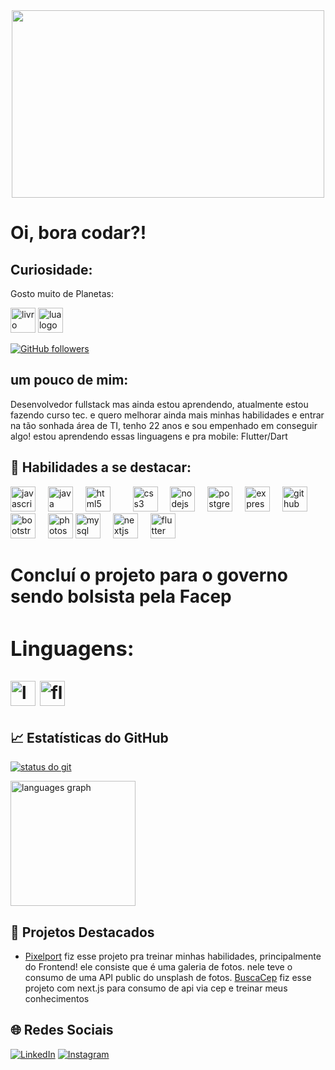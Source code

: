 
<div align="center">
<img src="https://www.bing.com/th/id/OGC.6ad2ee191d434a996766b500a1eb197e?pid=1.7&rurl=https%3a%2f%2fmedia4.giphy.com%2fmedia%2fxWMPYx55WNhX136T0V%2fgiphy.gif&ehk=mD%2fftZqM7troUExoO5b289x9mjsrafHVGaaQ6AxQ%2bUQ%3d " width="500" height="300"/>

</div>


<h1> Oi, bora codar?!
 </h1>

 <H2> Curiosidade: </H2>

 <p>Gosto muito de Planetas: </p>
<img src="https://cdn-icons-png.flaticon.com/512/1828/1828884.png" height="40" alt="livro chamativo logo" /> <img src="https://cdn-icons-png.flaticon.com/512/1313/1313568.png" height="40" alt="lua logo" />



[![GitHub followers](https://img.shields.io/github/followers/seu-usuario?label=Follow&style=social)](https://github.com/seu-usuario)

## um pouco de mim:

Desenvolvedor fullstack mas ainda estou aprendendo, atualmente estou fazendo curso tec. e quero melhorar ainda mais minhas habilidades e entrar na tão sonhada área de TI, tenho 22 anos e sou empenhado em conseguir algo! estou aprendendo essas linguagens e pra mobile: Flutter/Dart


## 🚀 Habilidades a se destacar:

<div align="left">
  <img src="https://cdn.jsdelivr.net/gh/devicons/devicon/icons/javascript/javascript-original.svg" height="40" alt="javascript logo"  />
  <img width="12" />
  <img src="https://cdn.jsdelivr.net/gh/devicons/devicon/icons/java/java-original.svg" height="40" alt="java logo"  />
  <img width="12" />
  <img src="https://cdn.jsdelivr.net/gh/devicons/devicon/icons/html5/html5-original.svg" height="40" alt="html5 logo"  />
  <img width="12" />
  <img width="12" />
  <img src="https://cdn.jsdelivr.net/gh/devicons/devicon/icons/css3/css3-original.svg" height="40" alt="css3 logo"  />
  <img width="12" />
  <img src="https://cdn.jsdelivr.net/gh/devicons/devicon/icons/nodejs/nodejs-original.svg" height="40" alt="nodejs logo"  />
  <img width="12" />
  <img src="https://cdn.jsdelivr.net/gh/devicons/devicon/icons/postgresql/postgresql-original.svg" height="40" alt="postgresql logo"  />
  <img width="12" />
  <img src="https://cdn.jsdelivr.net/gh/devicons/devicon/icons/express/express-original.svg" height="40" alt="express logo"  />
  <img width="12" />
  <img src="https://cdn.jsdelivr.net/gh/devicons/devicon/icons/github/github-original.svg" height="40" alt="github logo"  />
  <img width="12" />
  <img src="https://cdn.jsdelivr.net/gh/devicons/devicon/icons/bootstrap/bootstrap-original.svg" height="40" alt="bootstrap logo"  />
  <img width="12" />
  <img src="https://cdn.jsdelivr.net/gh/devicons/devicon/icons/photoshop/photoshop-plain.svg" height="40" alt="photoshop logo"  />
  <img src="https://cdn.jsdelivr.net/gh/devicons/devicon/icons/mysql/mysql-original.svg" height="40" alt="mysql logo" />
  <img width="12" />
<img src="https://cdn.jsdelivr.net/gh/devicons/devicon/icons/nextjs/nextjs-original.svg" height="40" alt="nextjs logo" />
<img width="12" />
<img src="https://cdn.jsdelivr.net/gh/devicons/devicon/icons/flutter/flutter-original.svg" height="40" alt="flutter logo" />
  

</div>
<h1>  Concluí o projeto para o governo sendo bolsista pela Facep
<div>
<h3 class="text-center"> Linguagens:</h3>
 <img src="https://upload.wikimedia.org/wikipedia/commons/9/9a/Laravel.svg" height="40" alt="laravel logo" />
 <img src="https://cdn.jsdelivr.net/gh/devicons/devicon/icons/flutter/flutter-original.svg" height="40" alt="flutter logo" /> 
</div>
  

## 📈 Estatísticas do GitHub

[![status do git](https://github-readme-stats.vercel.app/api?username=SilasZy&show_icons=true&theme=radical)](https://github.com/SilasZy)
 
  <div>
  <img src="https://github-readme-stats.vercel.app/api/top-langs?username=SilasZy&locale=en&hide_title=false&layout=compact&card_width=330&langs_count=5&theme=radical&hide_border=false" height="200" alt="languages graph"  />
</div>


## 📂 Projetos Destacados

- [Pixelport](https://github.com/SilasZy/PixelPort1) fiz esse projeto pra treinar minhas habilidades, principalmente do Frontend! ele consiste que é uma galeria de fotos. nele teve o consumo de uma API public do unsplash de fotos.
  [BuscaCep](https://busca-cepnext.vercel.app/) fiz esse projeto com next.js para consumo de api via cep e treinar meus conhecimentos
  
## 🌐 Redes Sociais

[![LinkedIn](https://img.shields.io/badge/LinkedIn-blue?style=for-the-badge&logo=linkedin)](https://www.linkedin.com/in/silas-gabriel-7316bb30b?utm_source=share&utm_campaign=share_via&utm_content=profile&utm_medium=android_app)
[![Instagram](https://img.shields.io/badge/Instagram-E4405F?style=for-the-badge&logo=instagram&logoColor=white)](https://www.instagram.com/silas_gabrielx?utm_source=qr&igsh=MTFib2R1YW14aGN4Nw==)




























